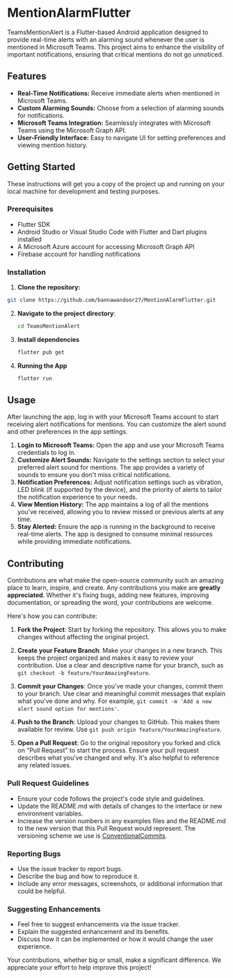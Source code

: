 
# MentionAlarmFlutter

TeamsMentionAlert is a Flutter-based Android application designed to provide real-time alerts with an alarming sound whenever the user is mentioned in Microsoft Teams. This project aims to enhance the visibility of important notifications, ensuring that critical mentions do not go unnoticed.

## Features

- **Real-Time Notifications:** Receive immediate alerts when mentioned in Microsoft Teams.
- **Custom Alarming Sounds:** Choose from a selection of alarming sounds for notifications.
- **Microsoft Teams Integration:** Seamlessly integrates with Microsoft Teams using the Microsoft Graph API.
- **User-Friendly Interface:** Easy to navigate UI for setting preferences and viewing mention history.

## Getting Started

These instructions will get you a copy of the project up and running on your local machine for development and testing purposes.

### Prerequisites

- Flutter SDK
- Android Studio or Visual Studio Code with Flutter and Dart plugins installed
- A Microsoft Azure account for accessing Microsoft Graph API
- Firebase account for handling notifications

### Installation

1. **Clone the repository:**

```bash
git clone https://github.com/bannawandoor27/MentionAlarmFlutter.git
```
2. **Navigate to the project directory**:
   ```bash
   cd TeamsMentionAlert
   ```
3. **Install dependencies**
   ```bash
   flutter pub get
   ```
4. **Running the App**
     ```bash
     flutter run
     ```
## Usage

After launching the app, log in with your Microsoft Teams account to start receiving alert notifications for mentions. You can customize the alert sound and other preferences in the app settings.

1. **Login to Microsoft Teams:** Open the app and use your Microsoft Teams credentials to log in.
2. **Customize Alert Sounds:** Navigate to the settings section to select your preferred alert sound for mentions. The app provides a variety of sounds to ensure you don't miss critical notifications.
3. **Notification Preferences:** Adjust notification settings such as vibration, LED blink (if supported by the device), and the priority of alerts to tailor the notification experience to your needs.
4. **View Mention History:** The app maintains a log of all the mentions you've received, allowing you to review missed or previous alerts at any time.
5. **Stay Alerted:** Ensure the app is running in the background to receive real-time alerts. The app is designed to consume minimal resources while providing immediate notifications.

## Contributing

Contributions are what make the open-source community such an amazing place to learn, inspire, and create. Any contributions you make are **greatly appreciated**. Whether it's fixing bugs, adding new features, improving documentation, or spreading the word, your contributions are welcome.

Here's how you can contribute:

1. **Fork the Project**: Start by forking the repository. This allows you to make changes without affecting the original project.

2. **Create your Feature Branch**: Make your changes in a new branch. This keeps the project organized and makes it easy to review your contribution. Use a clear and descriptive name for your branch, such as `git checkout -b feature/YourAmazingFeature`.

3. **Commit your Changes**: Once you've made your changes, commit them to your branch. Use clear and meaningful commit messages that explain what you've done and why. For example, `git commit -m 'Add a new alert sound option for mentions'`.

4. **Push to the Branch**: Upload your changes to GitHub. This makes them available for review. Use `git push origin feature/YourAmazingFeature`.

5. **Open a Pull Request**: Go to the original repository you forked and click on "Pull Request" to start the process. Ensure your pull request describes what you've changed and why. It's also helpful to reference any related issues.

### Pull Request Guidelines

- Ensure your code follows the project's code style and guidelines.
- Update the README.md with details of changes to the interface or new environment variables.
- Increase the version numbers in any examples files and the README.md to the new version that this Pull Request would represent. The versioning scheme we use is [ConventionalCommits](https://www.conventionalcommits.org/en/v1.0.0/).

### Reporting Bugs

- Use the issue tracker to report bugs.
- Describe the bug and how to reproduce it.
- Include any error messages, screenshots, or additional information that could be helpful.

### Suggesting Enhancements

- Feel free to suggest enhancements via the issue tracker.
- Explain the suggested enhancement and its benefits.
- Discuss how it can be implemented or how it would change the user experience.

Your contributions, whether big or small, make a significant difference. We appreciate your effort to help improve this project!
